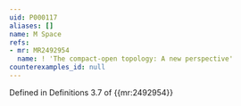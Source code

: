 ```yaml
---
uid: P000117
aliases: []
name: M Space
refs:
- mr: MR2492954
  name: ! 'The compact-open topology: A new perspective'
counterexamples_id: null
---
```

Defined in Definitions 3.7 of {{mr:2492954}}
